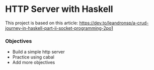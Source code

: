 # HTTP Server with Haskell

This project is based on this article: https://dev.to/leandronsp/a-crud-journey-in-haskell-part-ii-socket-programming-2po1

### Objectives
- Build a simple http server
- Practice using cabal
- Add more objectives